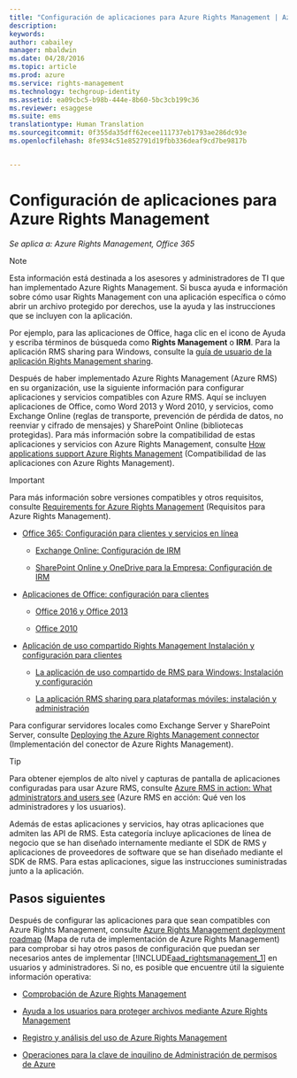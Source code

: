 ```yaml
---
title: "Configuración de aplicaciones para Azure Rights Management | Azure RMS"
description: 
keywords: 
author: cabailey
manager: mbaldwin
ms.date: 04/28/2016
ms.topic: article
ms.prod: azure
ms.service: rights-management
ms.technology: techgroup-identity
ms.assetid: ea09cbc5-b98b-444e-8b60-5bc3cb199c36
ms.reviewer: esaggese
ms.suite: ems
translationtype: Human Translation
ms.sourcegitcommit: 0f355da35dff62ecee111737eb1793ae286dc93e
ms.openlocfilehash: 8fe934c51e852791d19fbb336deaf9cd7be9817b


---
```


# Configuración de aplicaciones para Azure Rights Management

*Se aplica a: Azure Rights Management, Office 365*

> [!NOTE]
> Esta información está destinada a los asesores y administradores de TI que han implementado Azure Rights Management. Si busca ayuda e información sobre cómo usar Rights Management con una aplicación específica o cómo abrir un archivo protegido por derechos, use la ayuda y las instrucciones que se incluyen con la aplicación.
>
> Por ejemplo, para las aplicaciones de Office, haga clic en el icono de Ayuda y escriba términos de búsqueda como **Rights Management** o **IRM**. Para la aplicación RMS sharing para Windows, consulte la [guía de usuario de la aplicación Rights Management sharing](../rms-client/sharing-app-user-guide.md).

Después de haber implementado Azure Rights Management (Azure RMS) en su organización, use la siguiente información para configurar aplicaciones y servicios compatibles con Azure RMS. Aquí se incluyen aplicaciones de Office, como Word 2013 y Word 2010, y servicios, como Exchange Online (reglas de transporte, prevención de pérdida de datos, no reenviar y cifrado de mensajes) y SharePoint Online (bibliotecas protegidas). Para más información sobre la compatibilidad de estas aplicaciones y servicios con Azure Rights Management, consulte [How applications support Azure Rights Management](../understand-explore/applications-support.md) (Compatibilidad de las aplicaciones con Azure Rights Management).

> [!IMPORTANT]
> Para más información sobre versiones compatibles y otros requisitos, consulte [Requirements for Azure Rights Management](../get-started/requirements-azure-rms.md) (Requisitos para Azure Rights Management).

-   [Office 365: Configuración para clientes y servicios en línea](configure-office365.md)

    -   [Exchange Online: Configuración de IRM](configure-office365.md#exchange-online-irm-configuration)

    -   [SharePoint Online y OneDrive para la Empresa: Configuración de IRM](configure-office365.md#sharepoint-online-and-onedrive-for-business-irm-configuration)

- [Aplicaciones de Office: configuración para clientes](configure-office-apps.md)

    -   [Office 2016 y Office 2013](configure-office-apps.md#office-2016-and-office-2013)

    -   [Office 2010](configure-office-apps.md#office-2010)

-   [Aplicación de uso compartido Rights Management Instalación y configuración para clientes](configure-sharing-app.md)

    -   [La aplicación de uso compartido de RMS para Windows: Instalación y configuración](configure-sharing-app.md#the-rms-sharing-application-for-windows-installation-and-configuration)

    -   [La aplicación RMS sharing para plataformas móviles: instalación y administración](configure-sharing-app.md#the-rms-sharing-application-for-mobile-platforms-installation-and-management)


Para configurar servidores locales como Exchange Server y SharePoint Server, consulte [Deploying the Azure Rights Management connector](deploy-rms-connector.md) (Implementación del conector de Azure Rights Management).

> [!TIP]
> Para obtener ejemplos de alto nivel y capturas de pantalla de aplicaciones configuradas para usar Azure RMS, consulte [Azure RMS in action: What administrators and users see](../understand-explore/what-admins-users-see.md) (Azure RMS en acción: Qué ven los administradores y los usuarios).


Además de estas aplicaciones y servicios, hay otras aplicaciones que admiten las API de RMS. Esta categoría incluye aplicaciones de línea de negocio que se han diseñado internamente mediante el SDK de RMS y aplicaciones de proveedores de software que se han diseñado mediante el SDK de RMS. Para estas aplicaciones, sigue las instrucciones suministradas junto a la aplicación.

## Pasos siguientes
Después de configurar las aplicaciones para que sean compatibles con Azure Rights Management, consulte [Azure Rights Management deployment roadmap](../plan-design/deployment-roadmap.md) (Mapa de ruta de implementación de Azure Rights Management) para comprobar si hay otros pasos de configuración que puedan ser necesarios antes de implementar [!INCLUDE[aad_rightsmanagement_1](../includes/aad_rightsmanagement_1_md.md)] en usuarios y administradores. Si no, es posible que encuentre útil la siguiente información operativa:

- [Comprobación de Azure Rights Management](verify.md)

- [Ayuda a los usuarios para proteger archivos mediante Azure Rights Management](help-users.md)

- [Registro y análisis del uso de Azure Rights Management](log-analyze-usage.md)

- [Operaciones para la clave de inquilino de Administración de permisos de Azure](operations-tenant-key.md)





<!--HONumber=Jun16_HO4-->


